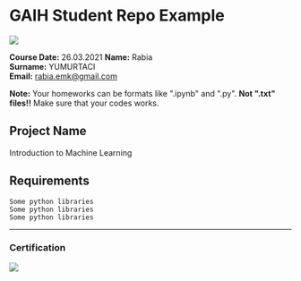 # GAIH Student Repo Example
![](img/newlogo.png)

**Course Date:** 26.03.2021 
**Name:** Rabia  
**Surname:** YUMURTACI  
**Email:** rabia.emk@gmail.com  

**Note:** Your homeworks can be formats like ".ipynb" and ".py". **Not ".txt" files!!** Make sure that your codes works.  

## Project Name
Introduction to Machine Learning

## Requirements
```
Some python libraries
Some python libraries
Some python libraries
```
---

### Certification
![](img/TopLearnerCertificate.png)

